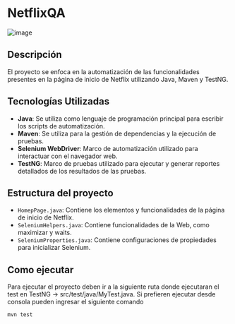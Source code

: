 # NetflixQA 
![image](https://github.com/matAutomation/NetflixQA/assets/149826299/3e2a829d-958e-49cf-8700-24da4522aeb3)

## Descripción

El proyecto se enfoca en la automatización de las funcionalidades presentes en la página de inicio de Netflix utilizando Java, Maven y TestNG.

## Tecnologías Utilizadas

- **Java**: Se utiliza como lenguaje de programación principal para escribir los scripts de automatización.
- **Maven**: Se utiliza para la gestión de dependencias y la ejecución de pruebas.
- **Selenium WebDriver**: Marco de automatización utilizado para interactuar con el navegador web.
- **TestNG**: Marco de pruebas utilizado para ejecutar y generar reportes detallados de los resultados de las pruebas.

## Estructura del proyecto

- `HomepPage.java`: Contiene los elementos y funcionalidades de la página de inicio de Netflix.
- `SeleniumHelpers.java`: Contiene funcionalidades de la Web, como maximizar y waits.
- `SeleniumProperties.java`: Contiene configuraciones de propiedades para inicializar Selenium.

## Como ejecutar

Para ejecutar el proyecto deben ir a la siguiente ruta donde ejecutaran el test en TestNG -> src/test/java/MyTest.java. Si prefieren ejecutar desde consola pueden ingresar el siguiente comando

```bash
mvn test
```
